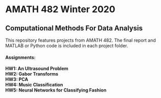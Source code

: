 # AMATH 482 Winter 2020
## Computational Methods For Data Analysis
This repository features projects from AMATH 482. The final report and MATLAB or Python code is included in each project folder.
#### Assignments:
**HW1: An Ultrasound Problem**<br/>
**HW2: Gabor Transforms**<br/>
**HW3: PCA**<br/>
**HW4: Music Classification**<br/>
**HW5: Neural Networks for Classifying Fashion**
